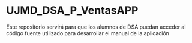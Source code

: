 # UJMD_DSA_P_VentasAPP
Este repositorio servirá para que los alumnos de DSA puedan acceder al código fuente utilizado para desarrollar el manual de la aplicación
